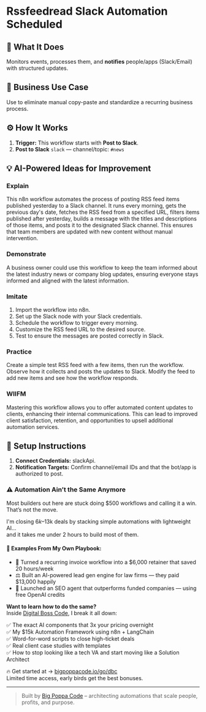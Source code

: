 # Rssfeedread Slack Automation Scheduled
## 🚀 What It Does
Monitors events, processes them, and **notifies** people/apps (Slack/Email) with structured updates.

## 💼 Business Use Case
Use to eliminate manual copy-paste and standardize a recurring business process.

## ⚙️ How It Works
1. **Trigger:** This workflow starts with **Post to Slack**.
2. **Post to Slack** `slack` — channel/topic: `#news`

## 💡 AI-Powered Ideas for Improvement
### Explain
This n8n workflow automates the process of posting RSS feed items published yesterday to a Slack channel. It runs every morning, gets the previous day's date, fetches the RSS feed from a specified URL, filters items published after yesterday, builds a message with the titles and descriptions of those items, and posts it to the designated Slack channel. This ensures that team members are updated with new content without manual intervention.

### Demonstrate
A business owner could use this workflow to keep the team informed about the latest industry news or company blog updates, ensuring everyone stays informed and aligned with the latest information.

### Imitate
1. Import the workflow into n8n.
2. Set up the Slack node with your Slack credentials.
3. Schedule the workflow to trigger every morning.
4. Customize the RSS feed URL to the desired source.
5. Test to ensure the messages are posted correctly in Slack.

### Practice
Create a simple test RSS feed with a few items, then run the workflow. Observe how it collects and posts the updates to Slack. Modify the feed to add new items and see how the workflow responds.

### WIIFM
Mastering this workflow allows you to offer automated content updates to clients, enhancing their internal communications. This can lead to improved client satisfaction, retention, and opportunities to upsell additional automation services.

## 🔧 Setup Instructions
1. **Connect Credentials:** slackApi.
2. **Notification Targets:** Confirm channel/email IDs and that the bot/app is authorized to post.

### ⚠️ Automation Ain’t the Same Anymore

Most builders out here are stuck doing $500 workflows and calling it a win.  
That’s not the move.  

I'm closing $6k–$13k deals by stacking simple automations with lightweight AI...  
and it takes me under 2 hours to build most of them.

#### 🧠 Examples From My Own Playbook:
- 🔁 Turned a recurring invoice workflow into a $6,000 retainer that saved 20 hours/week  
- ⚖️ Built an AI-powered lead gen engine for law firms — they paid $13,000 happily  
- 🚀 Launched an SEO agent that outperforms funded companies — using free OpenAI credits  

**Want to learn how to do the same?**  
Inside [Digital Boss Code](https://bigpoppacode.io/go/dbc), I break it all down:

✅ The exact AI components that 3x your pricing overnight  
✅ My $15k Automation Framework using n8n + LangChain  
✅ Word-for-word scripts to close high-ticket deals  
✅ Real client case studies with templates  
✅ How to stop looking like a tech VA and start moving like a Solution Architect  

🔥 Get started at → [bigpoppacode.io/go/dbc](https://bigpoppacode.io/go/dbc)  
Limited time access, early birds get the best bonuses.

---
> Built by [Big Poppa Code](https://bigpoppacode.io) – architecting automations that scale people, profits, and purpose.
